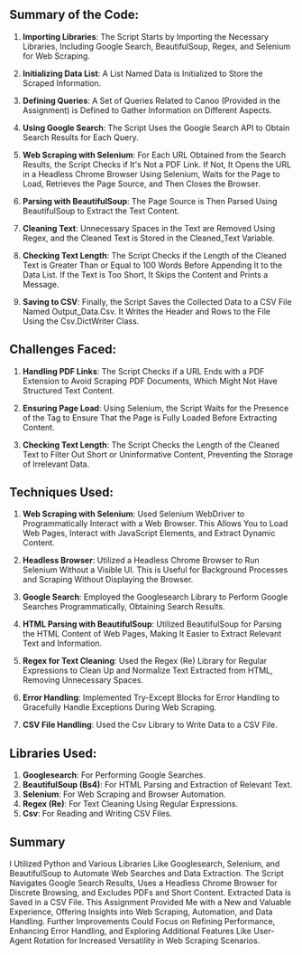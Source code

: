 ## Summary of the Code:
1. **Importing Libraries**:
The Script Starts by Importing the Necessary Libraries, Including Google Search, BeautifulSoup, Regex, and Selenium for Web Scraping.

2. **Initializing Data List**:
A List Named Data is Initialized to Store the Scraped Information.

3. **Defining Queries**:
A Set of Queries Related to Canoo (Provided in the Assignment) is Defined to Gather Information on Different Aspects.

4. **Using Google Search**:
The Script Uses the Google Search API to Obtain Search Results for Each Query.

5. **Web Scraping with Selenium**:
For Each URL Obtained from the Search Results, the Script Checks if It's Not a PDF Link. If Not, It Opens the URL in a Headless Chrome Browser Using Selenium, Waits for the Page to Load, Retrieves the Page Source, and Then Closes the Browser.

6. **Parsing with BeautifulSoup**:
The Page Source is Then Parsed Using BeautifulSoup to Extract the Text Content.

7. **Cleaning Text**:
Unnecessary Spaces in the Text are Removed Using Regex, and the Cleaned Text is Stored in the Cleaned_Text Variable.

8. **Checking Text Length**:
The Script Checks if the Length of the Cleaned Text is Greater Than or Equal to 100 Words Before Appending It to the Data List. If the Text is Too Short, It Skips the Content and Prints a Message.

9. **Saving to CSV**:
Finally, the Script Saves the Collected Data to a CSV File Named Output_Data.Csv. It Writes the Header and Rows to the File Using the Csv.DictWriter Class.

## Challenges Faced:
1) **Handling PDF Links**:
The Script Checks if a URL Ends with a PDF Extension to Avoid Scraping PDF Documents, Which Might Not Have Structured Text Content.

2) **Ensuring Page Load**:
Using Selenium, the Script Waits for the Presence of the <Body> Tag to Ensure That the Page is Fully Loaded Before Extracting Content.

3) **Checking Text Length**:
The Script Checks the Length of the Cleaned Text to Filter Out Short or Uninformative Content, Preventing the Storage of Irrelevant Data.


## Techniques Used:
1. **Web Scraping with Selenium**: Used Selenium WebDriver to Programmatically Interact with a Web Browser. This Allows You to Load Web Pages, Interact with JavaScript Elements, and Extract Dynamic Content.

2. **Headless Browser**: Utilized a Headless Chrome Browser to Run Selenium Without a Visible UI. This is Useful for Background Processes and Scraping Without Displaying the Browser.

3. **Google Search**: Employed the Googlesearch Library to Perform Google Searches Programmatically, Obtaining Search Results.

4. **HTML Parsing with BeautifulSoup**: Utilized BeautifulSoup for Parsing the HTML Content of Web Pages, Making It Easier to Extract Relevant Text and Information.

5. **Regex for Text Cleaning**: Used the Regex (Re) Library for Regular Expressions to Clean Up and Normalize Text Extracted from HTML, Removing Unnecessary Spaces.

6. **Error Handling**: Implemented Try-Except Blocks for Error Handling to Gracefully Handle Exceptions During Web Scraping.

7. **CSV File Handling**: Used the Csv Library to Write Data to a CSV File.


## Libraries Used:
1. **Googlesearch**: For Performing Google Searches.
2. **BeautifulSoup (Bs4)**: For HTML Parsing and Extraction of Relevant Text.
3. **Selenium**: For Web Scraping and Browser Automation.
4. **Regex (Re)**: For Text Cleaning Using Regular Expressions.
5. **Csv**: For Reading and Writing CSV Files.


## Summary
I Utilized Python and Various Libraries Like Googlesearch, Selenium, and BeautifulSoup to Automate Web Searches and Data Extraction. The Script Navigates Google Search Results, Uses a Headless Chrome Browser for Discrete Browsing, and Excludes PDFs and Short Content. Extracted Data is Saved in a CSV File. This Assignment Provided Me with a New and Valuable Experience, Offering Insights into Web Scraping, Automation, and Data Handling. Further Improvements Could Focus on Refining Performance, Enhancing Error Handling, and Exploring Additional Features Like User-Agent Rotation for Increased Versatility in Web Scraping Scenarios.
